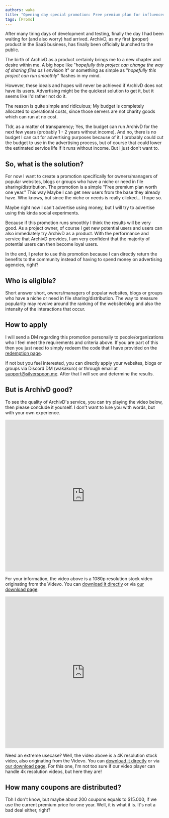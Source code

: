 ```yaml
---
authors: waka
title: "Opening day special promotion: Free premium plan for influencers!"
tags: [Promo]
---
```


After many tiring days of development and testing, finally the day I had been waiting for (and also worry) had arrived. ArchivD, as my first (proper) product in the SaaS business, has finally been officially launched to the public.

<!--truncate-->

The birth of ArchivD as a product certainly brings me to a new chapter and desire within me. A big hope like "*hopefully this project can change the way of sharing files as I envision it*" or something as simple as "*hopefully this project can run smoothly*" flashes in my mind.

However, these ideals and hopes will never be achieved if ArchivD does not have its users. Advertising might be the quickest solution to get it, but it seems like I'd rather not do it.

The reason is quite simple and ridiculous; My budget is completely allocated to operational costs, since those servers are not charity goods which can run at no cost.

Tldr, as a matter of transparency; Yes, the budget can run ArchivD for the next few years (probably 1 - 2 years without income). And no, there is no budget I can cut for advertising purposes because of it. I probably could cut the budget to use in the advertising process, but of course that could lower the estimated service life if it runs without income. But I just don't want to.

## So, what is the solution?

For now I want to create a promotion specifically for owners/managers of popular websites, blogs or groups who have a niche or need in file sharing/distribution. The promotion is a simple "Free premium plan worth one year." This way Maybe I can get new users from the base they already have. Who knows, but since the niche or needs is really clicked... I hope so.

Maybe right now I can't advertise using money, but I will try to advertise using this kinda social experiments.

Because if this promotion runs smoothly I think the results will be very good. As a project owner, of course I get new potential users and users can also immediately try ArchivD as a product. With the performance and service that ArchivD provides, I am very confident that the majority of potential users can then become loyal users.

In the end, I prefer to use this promotion because I can directly return the benefits to the community instead of having to spend money on advertising agencies, right?

## Who is eligible?

Short answer short, owners/managers of popular websites, blogs or groups who have a niche or need in file sharing/distribution. The way to measure popularity may revolve around the ranking of the website/blog and also the intensity of the interactions that occur.

## How to apply

I will send a DM regarding this promotion personally to people/organizations who I feel meet the requirements and criteria above. If you are part of this then you just need to simply redeem the code that I have provided on the [redemption page](https://archivd.net/app/setting/reseller/redeem).

If not but you feel interested, you can directly apply your websites, blogs or groups via Discord DM (wakakuro) or through email at support@silverspoon.me. After that I will see and determine the results.

## But is ArchivD good?

To see the quality of ArchivD's service, you can try playing the video below, then please conclude it yourself. I don't want to lure you with words, but with your own experience.

<div className="video-container">
    <iframe width="100%" height="480" src="https://archivd.net/player/01hbncvh5x18x5rsspchthxsdg" frameborder="0" allow="accelerometer; autoplay; encrypted-media; gyroscope; picture-in-picture"></iframe>
</div>

For your information, the video above is a 1080p resolution stock video originating from the Videvo. You can [download it directly](https://www.videvo.net/video/raindrops-in-super-slow-motion/3313/) or via [our download page](https://archivd.net/file/01hbncvh5x18x5rsspchthxsdg).

<div className="video-container">
    <iframe width="100%" height="480" src="https://archivd.net/player/01hbnckrz78q1r9bd61ysjr2ta" frameborder="0" allow="accelerometer; autoplay; encrypted-media; gyroscope; picture-in-picture"></iframe>
</div>

Need an extreme usecase? Well, the video above is a 4K resolution stock video, also originating from the Videvo. You can [download it directly](https://https://www.videvo.net/video/drone-shot-orbiting-woodland-as-sunlight-bursts-through-trees/1007520/) or via [our download page](https://archivd.net/file/01hbnckrz78q1r9bd61ysjr2ta). For this one, I'm not too sure if our video player can handle 4k resolution videos, but here they are!

## How many coupons are distributed?

Tbh I don't know, but maybe about 200 coupons equals to $15.000, if we use the current premium price for one year. Well, it is what it is. It's not a bad deal either, right?